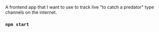 A frontend app that I want to use to track live "to catch a predator" type channels on the internet.
### `npm start`

